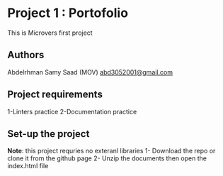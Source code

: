 # Project 1 : Portofolio

This is Microvers first project 

## Authors

Abdelrhman Samy Saad (MOV) 
abd3052001@gmail.com

## Project requirements
1-Linters practice
2-Documentation practice

## Set-up the project

**Note**: this project requries no exteranl libraries 
1- Download the repo or clone it from the github page
2- Unzip the documents then open the index.html file
